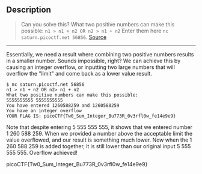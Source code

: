 ## Description
>Can you solve this? What two positive numbers can make this possible: `n1 > n1 + n2 OR n2 > n1 + n2` Enter them here `nc saturn.picoctf.net 56856`. [Source](https://artifacts.picoctf.net/c/455/flag.c)

---
Essentially, we need a result where combining two positive numbers results in a smaller number. Sounds impossible, right? We can achieve this by causing an integer overflow, or inputting two large numbers that will overflow the "limit" and come back as a lower value result.

```
$ nc saturn.picoctf.net 56856
n1 > n1 + n2 OR n2> n1 + n2
What two positive numbers can make this possible:
5555555555 5555555555
You have entered 1260588259 and 1260588259
You have an integer overflow
YOUR FLAG IS: picoCTF{Tw0_Sum_Integer_Bu773R_0v3rfl0w_fe14e9e9}
```
Note that despite entering 5 555 555 555, it shows that we entered number 1 260 588 259. When we provided a number above the acceptable limit the value overflowed, and our result is something much lower. Now when the 1 260 588 259 is added together, it is still lower than our original input 5 555 555 555. Overflow achieved!

picoCTF{Tw0_Sum_Integer_Bu773R_0v3rfl0w_fe14e9e9}